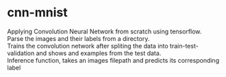 # cnn-mnist

Applying Convolution Neural Network from scratch using tensorflow.<br>
Parse the images and their labels from a directory.<br>
Trains the convolution network after spliting the data into train-test-validation and shows and examples from the test data. <br>
Inference function, takes an images filepath and predicts its corresponding label
